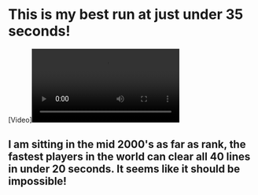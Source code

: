 # This is my best run at just under 35 seconds!
[Video]<video src="fd08308f-978f-4946-7c89-0c11a0428db0.webm" controls="controls" style="max-width: 730px;"></video>
## I am sitting in the mid 2000's as far as rank, the fastest players in the world can clear all 40 lines in under 20 seconds. It seems like it should be impossible!
